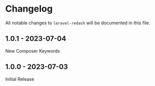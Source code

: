 # Changelog

All notable changes to `laravel-redash` will be documented in this file.

## 1.0.1 - 2023-07-04

New Composer Keywords

## 1.0.0 - 2023-07-03

Initial Release
